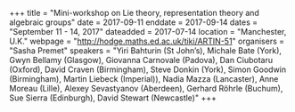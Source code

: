 +++
title = "Mini-workshop on Lie theory, representation theory and algebraic groups"
date = 2017-09-11
enddate = 2017-09-14
dates = "September 11 - 14, 2017"
dateadded = 2017-07-14
location = "Manchester, U.K."
webpage = "http://hodge.maths.ed.ac.uk/tiki/ARTIN-51"
organisers = "Sasha Premet"
speakers = "Yiri Bahturin (St John’s), Michale Bate (York), Gwyn Bellamy (Glasgow), Giovanna Carnovale (Padova), Dan Ciubotaru (Oxford), David Craven (Birmingham), Steve Donkin (York), Simon Goodwin (Birmingham), Martin Liebeck (Imperial)), Nadia Mazza (Lancaster), Anne Moreau (Lille), Alexey Sevastyanov (Aberdeen), Gerhard Röhrle (Buchum), Sue Sierra (Edinburgh), David Stewart (Newcastle)"
+++
